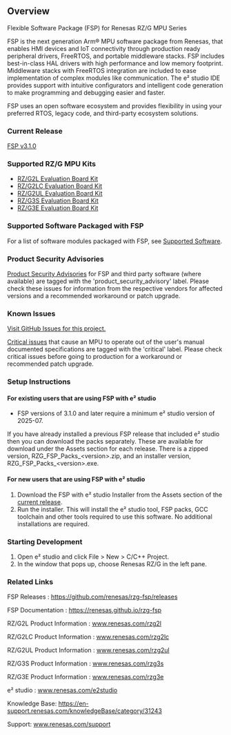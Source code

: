 ## Overview

Flexible Software Package (FSP) for Renesas RZ/G MPU Series

FSP is the next generation Arm® MPU software package from Renesas, that enables HMI devices and IoT connectivity through production ready peripheral drivers, FreeRTOS, and portable middleware stacks.
FSP includes best-in-class HAL drivers with high performance and low memory footprint. Middleware stacks with FreeRTOS integration are included to ease implementation of complex modules like communication.
The e² studio IDE provides support with intuitive configurators and intelligent code generation to make programming and debugging easier and faster.

FSP uses an open software ecosystem and provides flexibility in using your preferred RTOS, legacy code, and third-party ecosystem solutions.

### Current Release

[FSP v3.1.0](https://github.com/renesas/rzg-fsp/releases/tag/v3.1.0)

### Supported RZ/G MPU Kits

- [RZ/G2L Evaluation Board Kit](https://www.renesas.com/products/microcontrollers-microprocessors/rz-mpus/rzg2l-evaluation-board-kit-rzg2l-evaluation-board-kit)
- [RZ/G2LC Evaluation Board Kit](https://www.renesas.com/products/microcontrollers-microprocessors/rz-mpus/rzg2lc-evaluation-board-kit-rzg2lc-evaluation-board-kit)
- [RZ/G2UL Evaluation Board Kit](https://www.renesas.com/products/microcontrollers-microprocessors/rz-mpus/rzg2ul-evaluation-board-kit-rzg2ul-evaluation-board-kit)
- [RZ/G3S Evaluation Board Kit](https://www.renesas.com/RTK9845S33S01000BE)
- [RZ/G3E Evaluation Board Kit](www.renesas.com/rzg3e-evk/)

### Supported Software Packaged with FSP

For a list of software modules packaged with FSP, see [Supported Software](SUPPORTED_SOFTWARE.md).

### Product Security Advisories

[Product Security Advisories](https://github.com/renesas/rzg-fsp/issues?q=label%3Aproduct_security_advisory) for FSP and third party software (where available) are tagged with the 'product_security_advisory' label. Please check these issues for information from the respective vendors for affected versions and a recommended workaround or patch upgrade.

### Known Issues

[Visit GitHub Issues for this project.](https://github.com/renesas/rzg-fsp/issues)

[Critical issues](https://github.com/renesas/rzg-fsp/issues?q=label%3Acritical+is%3Aclosed) that cause an MPU to operate out of the user's manual documented specifications are tagged with the 'critical' label. Please check critical issues before going to production for a workaround or recommended patch upgrade.

### Setup Instructions

#### For existing users that are using FSP with e² studio

- FSP versions of 3.1.0 and later require a minimum e² studio version of 2025-07.

If you have already installed a previous FSP release that included e² studio then you can download the packs separately. These are available for download under the Assets section for each release. There is a zipped version, RZG_FSP_Packs_\<version\>.zip, and an installer version, RZG_FSP_Packs_\<version\>.exe.

#### For new users that are using FSP with e² studio

1.	Download the FSP with e² studio Installer from the Assets section of the [current release](https://github.com/renesas/rzg-fsp/releases/tag/v3.1.0).
2.	Run the installer. This will install the e² studio tool, FSP packs, GCC toolchain and other tools required to use this software. No additional installations are required.

<!--
#### If using RA Smart Configurator (RASC) with IAR Embedded Workbench or Keil MDK ####

1.  See [RA SC User Guide for MDK and IAR](https://renesas.github.io/fsp/_s_t_a_r_t__d_e_v.html#RASC-MDK-IAR-user-guide).
-->

### Starting Development

1. Open e² studio and click File > New > C/C++ Project.
2. In the window that pops up, choose Renesas RZ/G in the left pane.

### Related Links

FSP Releases :  https://github.com/renesas/rzg-fsp/releases

FSP Documentation : https://renesas.github.io/rzg-fsp

RZ/G2L Product Information : www.renesas.com/rzg2l

RZ/G2LC Product Information : www.renesas.com/rzg2lc

RZ/G2UL Product Information : www.renesas.com/rzg2ul

RZ/G3S Product Information : www.renesas.com/rzg3s

RZ/G3E Product Information : www.renesas.com/rzg3e

e² studio : www.renesas.com/e2studio

<!--
ToDo: Example Projects : www.renesas.com/rzg/example-projects
-->

Knowledge Base: https://en-support.renesas.com/knowledgeBase/category/31243

Support: www.renesas.com/support
